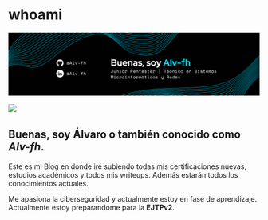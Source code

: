 # whoami

![banner](images/BANNER-ALV-FH.png)

![](https://komarev.com/ghpvc/?username=Alv-fh&color=00defc&style=plastic)

## Buenas, soy Álvaro o también conocido como *Alv-fh*.
 Este es mi Blog en donde iré subiendo todas mis certificaciones nuevas, estudios académicos y todos mis writeups. Además estarán todos los conocimientos actuales.

Me apasiona la ciberseguridad y actualmente estoy en fase de aprendizaje.
Actualmente estoy preparandome para la **EJTPv2**.

